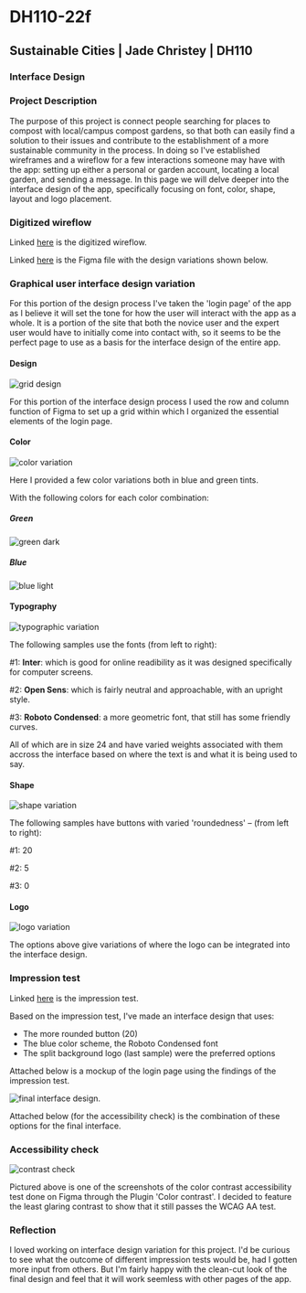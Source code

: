 # DH110-22f

## Sustainable Cities | Jade Christey | DH110

### Interface Design

### Project Description
The purpose of this project is connect people searching for places to compost with local/campus compost gardens, so that both can easily find a solution to their issues and contribute to the establishment of a more sustainable community in the process. In doing so I've established wireframes and a wireflow for a few interactions someone may have with the app: setting up either a personal or garden account, locating a local garden, and sending a message. In this page we will delve deeper into the interface design of the app, specifically focusing on font, color, shape, layout and logo placement. 

### Digitized wireflow

Linked [here](https://www.figma.com/file/f2Urjg6UhsWW1nYqiuRrfu/Low-Fidelity-Prototype-(Copy)?t=N67ptB3BXJd7i2wc-1) is the digitized wireflow. 

Linked [here](https://www.figma.com/file/uckCPOY0yeZcXvi8uTZDoO/Interface-design?node-id=0%3A1&t=nVD0BI1lFHK6Ft1f-1) is the Figma file with the design variations shown below. 

### Graphical user interface design variation 

For this portion of the design process I've taken the 'login page' of the app as I believe it will set the tone for how the user will interact with the app as a whole. It is a portion of the site that both the novice user and the expert user would have to initially come into contact with, so it seems to be the perfect page to use as a basis for the interface design of the entire app. 

#### Design
![grid design](layout.png)

For this portion of the interface design process I used the row and column function of Figma to set up a grid within which I organized the essential elements of the login page. 

#### Color
![color variation](color.png)

Here I provided a few color variations both in blue and green tints. 

With the following colors for each color combination: 

##### Green
![green dark](green2.png)

##### Blue
![blue light](blue1.png)

#### Typography
![typographic variation](font.png)

The following samples use the fonts (from left to right): 

#1: **Inter**: which is good for online readibility as it was designed specifically for computer screens. 

#2: **Open Sens**: which is fairly neutral and approachable, with an upright style. 

#3: **Roboto Condensed**: a more geometric font, that still has some friendly curves. 

All of which are in size 24 and have varied weights associated with them accross the interface based on where the text is and what it is being used to say. 

#### Shape 
![shape variation](shape.png)

The following samples have buttons with varied 'roundedness' – (from left to right):

#1: 20

#2: 5

#3: 0

#### Logo 
![logo variation](logo.png)

The options above give variations of where the logo can be integrated into the interface design. 

### Impression test

Linked [here](https://drive.google.com/drive/folders/1ok9FVkqj3L5891vNIX8O9tQquJb2ofZJ?usp=share_link) is the impression test. 

Based on the impression test, I've made an interface design that uses: 

- The more rounded button (20)
- The blue color scheme, the Roboto Condensed font
- The split background logo (last sample) were the preferred options 

Attached below is a mockup of the login page using the findings of the impression test. 

![final interface design](signup). 

Attached below (for the accessibility check) is the combination of these options for the final interface. 

### Accessibility check

![contrast check](contrast3.png)

Pictured above is one of the screenshots of the color contrast accessibility test done on Figma through the Plugin 'Color contrast'. I decided to feature the least glaring contrast to show that it still passes the WCAG AA test. 

### Reflection 

I loved working on interface design variation for this project. I'd be curious to see what the outcome of different impression tests would be, had I gotten more input from others. But I'm fairly happy with the clean-cut look of the final design and feel that it will work seemless with other pages of the app. 
